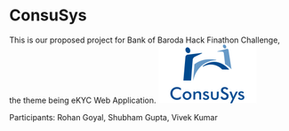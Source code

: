 # ConsuSys
This is our proposed project for Bank of Baroda Hack Finathon Challenge, the theme being eKYC Web Application.
![Alt text](https://github.com/RohanGoyal2014/ConsuSys/blob/master/image%20assets/consusyslogo.png)

Participants: Rohan Goyal, Shubham Gupta, Vivek Kumar
